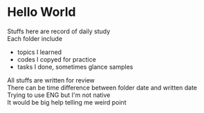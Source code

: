 # Hello World
Stuffs here are record of daily study  
Each folder include
- topics I learned
- codes I copyed for practice
- tasks I done, sometimes glance samples  

All stuffs are written for review   
There can be time difference between folder date and written date   
Trying to use ENG but I'm not native   
It would be big help telling me weird point